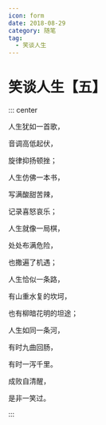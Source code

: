 ```yaml
---
icon: form
date: 2018-08-29
category: 随笔
tag:
  - 笑谈人生
---
```


# 笑谈人生【五】

::: center

人生犹如一首歌，

音调高低起伏，

旋律抑扬顿挫；

人生仿佛一本书，

写满酸甜苦辣，

记录喜怒哀乐；

人生就像一局棋，

处处布满危险，

也撒遍了机遇；

人生恰似一条路，

有山重水复的坎坷，

也有柳暗花明的坦途；

人生如同一条河，

有时九曲回肠，

有时一泻千里。

成败自清醒，

是非一笑过。

:::
